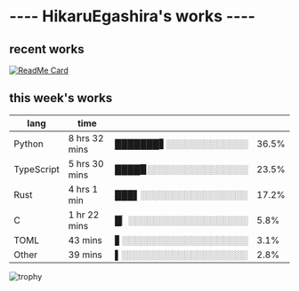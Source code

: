 # ---- HikaruEgashira's works ----

## recent works

[![ReadMe Card](https://github-readme-stats.vercel.app/api/pin/?username=twin-te&repo=twinte-front)](https://github.com/twin-te/twinte-front)

## this week's works

| lang        | time           |                       |        |
| ----------- | -------------- | --------------------- | ------ |
| Python      | 8 hrs 32 mins  | ███████▋░░░░░░░░░░░░░ |  36.5% |
| TypeScript  | 5 hrs 30 mins  | ████▉░░░░░░░░░░░░░░░░ |  23.5% |
| Rust        | 4 hrs 1 min    | ███▌░░░░░░░░░░░░░░░░░ |  17.2% |
| C           | 1 hr 22 mins   | █▏░░░░░░░░░░░░░░░░░░░ |   5.8% |
| TOML        | 43 mins        | ▋░░░░░░░░░░░░░░░░░░░░ |   3.1% |
| Other       | 39 mins        | ▌░░░░░░░░░░░░░░░░░░░░ |   2.8% |

![trophy](https://github-profile-trophy.vercel.app/?username=HikaruEgashira&theme=flat)
